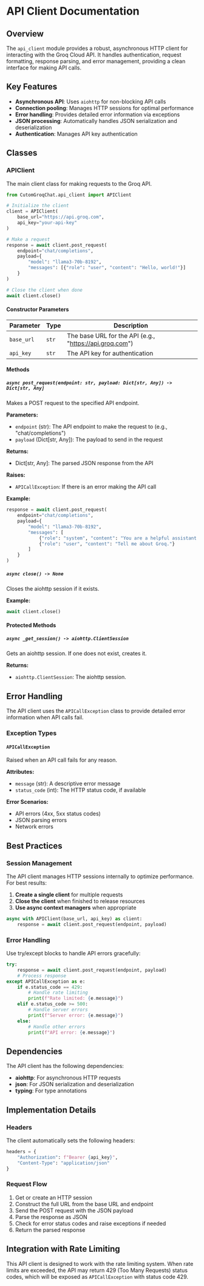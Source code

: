 # API Client Documentation

## Overview

The `api_client` module provides a robust, asynchronous HTTP client for interacting with the Groq Cloud API. It handles authentication, request formatting, response parsing, and error management, providing a clean interface for making API calls.

## Key Features

- **Asynchronous API**: Uses `aiohttp` for non-blocking API calls
- **Connection pooling**: Manages HTTP sessions for optimal performance
- **Error handling**: Provides detailed error information via exceptions
- **JSON processing**: Automatically handles JSON serialization and deserialization
- **Authentication**: Manages API key authentication

## Classes

### APIClient

The main client class for making requests to the Groq API.

```python
from CutomGroqChat.api_client import APIClient

# Initialize the client
client = APIClient(
    base_url="https://api.groq.com",
    api_key="your-api-key"
)

# Make a request
response = await client.post_request(
    endpoint="chat/completions",
    payload={
        "model": "llama3-70b-8192",
        "messages": [{"role": "user", "content": "Hello, world!"}]
    }
)

# Close the client when done
await client.close()
```

#### Constructor Parameters

| Parameter | Type | Description |
|-----------|------|-------------|
| `base_url` | `str` | The base URL for the API (e.g., "https://api.groq.com") |
| `api_key` | `str` | The API key for authentication |

#### Methods

##### `async post_request(endpoint: str, payload: Dict[str, Any]) -> Dict[str, Any]`

Makes a POST request to the specified API endpoint.

**Parameters:**
- `endpoint` (str): The API endpoint to make the request to (e.g., "chat/completions")
- `payload` (Dict[str, Any]): The payload to send in the request

**Returns:**
- Dict[str, Any]: The parsed JSON response from the API

**Raises:**
- `APICallException`: If there is an error making the API call

**Example:**
```python
response = await client.post_request(
    endpoint="chat/completions",
    payload={
        "model": "llama3-70b-8192",
        "messages": [
            {"role": "system", "content": "You are a helpful assistant."},
            {"role": "user", "content": "Tell me about Groq."}
        ]
    }
)
```

##### `async close() -> None`

Closes the aiohttp session if it exists.

**Example:**
```python
await client.close()
```

#### Protected Methods

##### `async _get_session() -> aiohttp.ClientSession`

Gets an aiohttp session. If one does not exist, creates it.

**Returns:**
- `aiohttp.ClientSession`: The aiohttp session.

## Error Handling

The API client uses the `APICallException` class to provide detailed error information when API calls fail.

### Exception Types

#### `APICallException`

Raised when an API call fails for any reason.

**Attributes:**
- `message` (str): A descriptive error message
- `status_code` (int): The HTTP status code, if available

**Error Scenarios:**
- API errors (4xx, 5xx status codes)
- JSON parsing errors
- Network errors

## Best Practices

### Session Management

The API client manages HTTP sessions internally to optimize performance. For best results:

1. **Create a single client** for multiple requests
2. **Close the client** when finished to release resources
3. **Use async context managers** when appropriate

```python
async with APIClient(base_url, api_key) as client:
    response = await client.post_request(endpoint, payload)
```

### Error Handling

Use try/except blocks to handle API errors gracefully:

```python
try:
    response = await client.post_request(endpoint, payload)
    # Process response
except APICallException as e:
    if e.status_code == 429:
        # Handle rate limiting
        print(f"Rate limited: {e.message}")
    elif e.status_code >= 500:
        # Handle server errors
        print(f"Server error: {e.message}")
    else:
        # Handle other errors
        print(f"API error: {e.message}")
```

## Dependencies

The API client has the following dependencies:

- **aiohttp**: For asynchronous HTTP requests
- **json**: For JSON serialization and deserialization
- **typing**: For type annotations

## Implementation Details

### Headers

The client automatically sets the following headers:

```python
headers = {
    "Authorization": f"Bearer {api_key}",
    "Content-Type": "application/json"
}
```

### Request Flow

1. Get or create an HTTP session
2. Construct the full URL from the base URL and endpoint
3. Send the POST request with the JSON payload
4. Parse the response as JSON
5. Check for error status codes and raise exceptions if needed
6. Return the parsed response

## Integration with Rate Limiting

This API client is designed to work with the rate limiting system. When rate limits are exceeded, the API may return 429 (Too Many Requests) status codes, which will be exposed as `APICallException` with status code 429. 